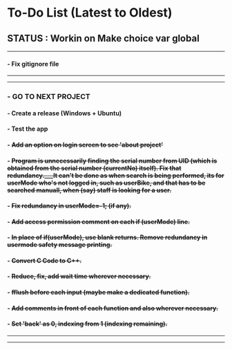# To-Do List (Latest to Oldest)

## STATUS : Workin on **Make choice var global**

---

#### - Fix gitignore file

---

---

### - GO TO NEXT PROJECT

#### - Create a release (Windows + Ubuntu)

#### - Test the app

#### - ~~Add an option on login screen to see 'about project'~~

#### - ~~Program is unnecessarily finding the serial number from UID (which is obtained from the serial number (currentNo) itself). Fix that redundancy.\_\_\_It can't be done as when search is being performed, its for userMode who's not logged in, such as userBike, and that has to be searched manuall, when (say) staff is looking for a user.~~

#### - ~~Fix redundancy in userMode=-1; (if any).~~

#### - ~~Add access permission comment on each if (userMode) line.~~

#### - ~~In place of if(userMode), use blank returns. Remove redundancy in usermode safety message printing.~~

#### - ~~Convert C Code to C++.~~

#### - ~~Reduce, fix, add wait time wherever necessary.~~

#### - ~~fflush before each input (maybe make a dedicated function).~~

#### - ~~Add comments in front of each function and also wherever necessary.~~

#### - ~~Set 'back' as 0, indexing from 1 (indexing remaining).~~

---

---
